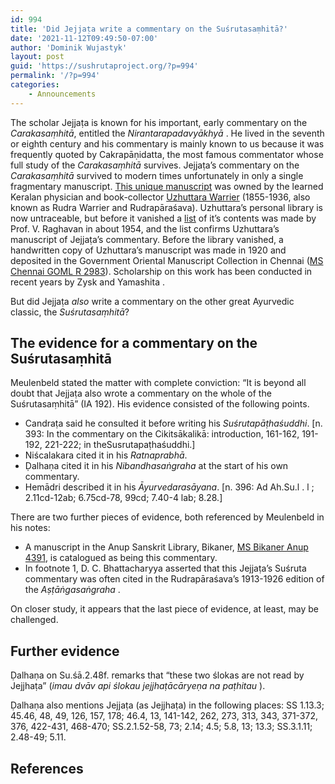 ```yaml
---
id: 994
title: 'Did Jejjaṭa write a commentary on the Suśrutasaṃhitā?'
date: '2021-11-12T09:49:50-07:00'
author: 'Dominik Wujastyk'
layout: post
guid: 'https://sushrutaproject.org/?p=994'
permalink: '/?p=994'
categories:
    - Announcements
---
```


The scholar Jejjaṭa is known for his important, early commentary on the *Carakasaṃhitā*, entitled the *Nirantarapadavyākhyā* <span class="zp-InText-zp-ID--2579494-N9ANTLPZ--wp994 zp-InText-Citation loading" rel="{ 'pages': 'IA191-194', 'items': '{2579494:N9ANTLPZ}', 'format': '(%a%, %d%, %p%)', 'brackets': '', 'etal': '', 'separator': '', 'and': '' }"></span>. He lived in the seventh or eighth century and his commentary is mainly known to us because it was frequently quoted by Cakrapāṇidatta, the most famous commentator whose full study of the *Carakasaṃhitā* survives. Jejjaṭa’s commentary on the *Carakasaṃhitā* survived to modern times unfortunately in only a single fragmentary manuscript. [This unique manuscript](https://www.panditproject.org/entity/108240/manuscript) was owned by the learned Keralan physician and book-collector [Uzhuttara Warrier](https://www.panditproject.org/entity/108257/person) (1855-1936, also known as Rudra Warrier and Rudrapāraśava). Uzhuttara’s personal library is now untraceable, but before it vanished a [list](https://www.panditproject.org/entity/108562/print) of it’s contents was made by Prof. V. Raghavan in about 1954, and the list confirms Uzhuttara’s manuscript of Jejjaṭa’s commentary. Before the library vanished, a handwritten copy of Uzhuttara’s manuscript was made in 1920 and deposited in the Government Oriental Manuscript Collection in Chennai ([MS Chennai GOML R 2983](https://www.panditproject.org/entity/108242/manuscript)). Scholarship on this work has been conducted in recent years by Zysk and Yamashita <span class="zp-InText-zp-ID--2579494-9VIZCN5T--wp994 zp-InText-Citation loading" rel="{ 'pages': 'np', 'items': '{2579494:9VIZCN5T}', 'format': '(%a%, %d%, %p%)', 'brackets': '', 'etal': '', 'separator': '', 'and': '' }"></span>.

But did Jejjaṭa *also* write a commentary on the other great Ayurvedic classic, the *Suśrutasaṃhitā*?

## The evidence for a commentary on the Suśrutasaṃhitā

Meulenbeld stated the matter with complete conviction: “It is beyond all doubt that Jejjaṭa also wrote a commentary on the whole of the Suśrutasaṃhitā” (IA 192). His evidence consisted of the following points.

- Candraṭa said he consulted it before writing his *Suśrutapāṭhaśuddhi*. \[n. 393: In the commentary on the Cikitsākalikā: introduction, 161-162, 191-192, 221-222; in theSusrutapaṭhaśuddhi.\]
- Niścalakara cited it in his *Ratnaprabhā*.
- Ḍalhaṇa cited it in his *Nibandhasaṅgraha* at the start of his own commentary.
- Hemādri described it in his *Āyurvedarasāyana*. \[n. 396: Ad Ah.Su.l . l ; 2.11cd-12ab; 6.75cd-78, 99cd; 7.40-4 lab; 8.28.\]

There are two further pieces of evidence, both referenced by Meulenbeld in his notes:

- A manuscript in the Anup Sanskrit Library, Bikaner, [MS Bikaner Anup 4391](https://www.panditproject.org/entity/108211/manuscript), is catalogued as being this commentary.
- In footnote 1, D. C. Bhattacharyya asserted that this Jejjaṭa’s Suśruta commentary was often cited in the Rudrapāraśava’s 1913-1926 edition of the *Aṣṭāṅgasaṅgraha* <span class="zp-InText-zp-ID--2579494-V8FDW2ZP-_-2579494-FKK8UNFR--wp994 zp-InText-Citation loading" rel="{ 'pages': '112--np', 'items': '{2579494:V8FDW2ZP},{2579494:FKK8UNFR}', 'format': '(%a%, %d%, %p%)', 'brackets': '', 'etal': '', 'separator': '', 'and': '' }"></span>.

On closer study, it appears that the last piece of evidence, at least, may be challenged.

## Further evidence

Ḍalhaṇa on Su.śā.2.48f. remarks that “these two ślokas are not read by Jejjhaṭa” (*imau dvāv api ślokau jejjhaṭācāryeṇa na paṭhitau* <span class="zp-InText-zp-ID--2579494-6TS78DTP--wp994 zp-InText-Citation loading" rel="{ 'pages': '349', 'items': '{2579494:6TS78DTP}', 'format': '(%a%, %d%, %p%)', 'brackets': '', 'etal': '', 'separator': '', 'and': '' }"></span>).

Ḍalhaṇa also mentions Jejjaṭa (as Jejjhaṭa) in the following places: SS 1.13.3; 45.46, 48, 49, 126, 157, 178; 46.4, 13, 141-142, 262, 273, 313, 343, 371-372, 376, 422-431, 468-470; SS.2.1.52-58, 73; 2.14; 4.5; 5.8, 13; 13.3; SS.3.1.11; 2.48-49; 5.11.

## References

<div class="zp-Zotpress zp-Zotpress-InTextBib wp-block-group zp-Post-994" id="zp-InTextBib-zotpress-f76ebe6219b3916bdad9b48db68995a1"> <span class="ZP_ITEM_KEY" style="display: none;">{2579494:N9ANTLPZ};{2579494:9VIZCN5T};{2579494:V8FDW2ZP},{2579494:FKK8UNFR};{2579494:6TS78DTP}</span> <span class="ZP_STYLE" style="display: none;">chicago-author-date</span> <span class="ZP_SORTBY" style="display: none;">default</span> <span class="ZP_ORDER" style="display: none;">asc</span> <span class="ZP_TITLE" style="display: none;"></span> <span class="ZP_SHOWIMAGE" style="display: none;"></span> <span class="ZP_SHOWTAGS" style="display: none;"></span> <span class="ZP_DOWNLOADABLE" style="display: none;"></span> <span class="ZP_NOTES" style="display: none;"></span> <span class="ZP_ABSTRACT" style="display: none;"></span> <span class="ZP_CITEABLE" style="display: none;"></span> <span class="ZP_TARGET" style="display: none;"></span> <span class="ZP_URLWRAP" style="display: none;"></span> <span class="ZP_FORCENUM" style="display: none;">0</span> <span class="ZP_HIGHLIGHT" style="display: none;"></span> <span class="ZP_POSTID" style="display: none;">994</span><div class="zp-List loading"><div class="zp-SEO-Content"></div></div></div>